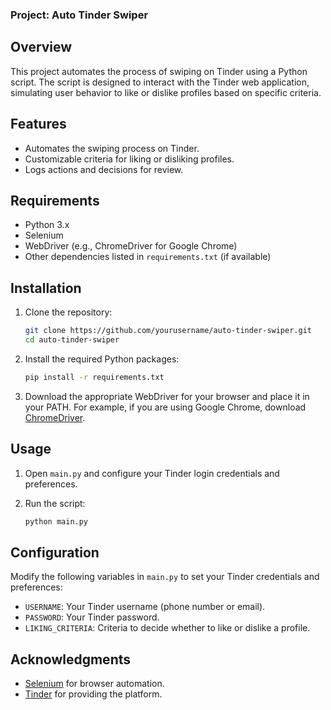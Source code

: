 ### Project: Auto Tinder Swiper

## Overview

This project automates the process of swiping on Tinder using a Python script. The script is designed to interact with the Tinder web application, simulating user behavior to like or dislike profiles based on specific criteria.

## Features

- Automates the swiping process on Tinder.
- Customizable criteria for liking or disliking profiles.
- Logs actions and decisions for review.

## Requirements

- Python 3.x
- Selenium
- WebDriver (e.g., ChromeDriver for Google Chrome)
- Other dependencies listed in `requirements.txt` (if available)

## Installation

1. Clone the repository:

    ```bash
    git clone https://github.com/yourusername/auto-tinder-swiper.git
    cd auto-tinder-swiper
    ```

2. Install the required Python packages:

    ```bash
    pip install -r requirements.txt
    ```

3. Download the appropriate WebDriver for your browser and place it in your PATH. For example, if you are using Google Chrome, download [ChromeDriver](https://sites.google.com/a/chromium.org/chromedriver/).

## Usage

1. Open `main.py` and configure your Tinder login credentials and preferences.

2. Run the script:

    ```bash
    python main.py
    ```

## Configuration

Modify the following variables in `main.py` to set your Tinder credentials and preferences:

- `USERNAME`: Your Tinder username (phone number or email).
- `PASSWORD`: Your Tinder password.
- `LIKING_CRITERIA`: Criteria to decide whether to like or dislike a profile.

## Acknowledgments

- [Selenium](https://www.selenium.dev/) for browser automation.
- [Tinder](https://tinder.com/) for providing the platform.
